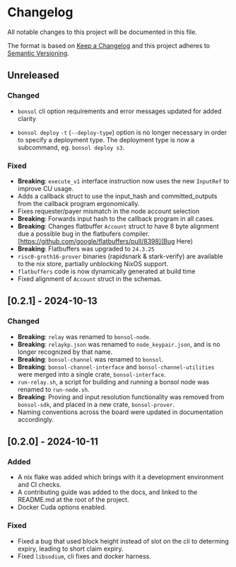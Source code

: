 # Changelog
All notable changes to this project will be documented in this file.

The format is based on [Keep a Changelog](http://keepachangelog.com/en/1.0.0/)
and this project adheres to [Semantic Versioning](http://semver.org/spec/v2.0.0.html).

## Unreleased

### Changed
* `bonsol` cli option requirements and error messages updated for added clarity
+ `bonsol deploy` `-t` (`--deploy-type`) option is no longer necessary in order to specify a deployment type. The deployment type is now a subcommand, eg. `bonsol deploy s3`.

### Fixed
* **Breaking**: `execute_v1` interface instruction now uses the new `InputRef` to improve CU usage.
* Adds a callback struct to use the input_hash and committed_outputs from the callback program ergonomically.
* Fixes requester/payer mismatch in the node account selection
* **Breaking**: Forwards input hash to the callback program in all cases.
* **Breaking**: Changes flatbuffer `Account` struct to have 8 byte alignment due a possible bug in the flatbufers compiler. [https://github.com/google/flatbuffers/pull/8398](Bug Here)
* **Breaking**: Flatbuffers was upgraded to `24.3.25`
* `risc0-groth16-prover` binaries (rapidsnark & stark-verify) are available to the nix store, partially unblocking NixOS support.
* `flatbuffers` code is now dynamically generated at build time
* Fixed alignment of `Account` struct in the schemas.

## [0.2.1] - 2024-10-13

### Changed
* **Breaking**: `relay` was renamed to `bonsol-node`.
* **Breaking**: `relaykp.json` was renamed to `node_keypair.json`, and is no longer recognized by that name.
* **Breaking**: `bonsol-channel` was renamed to `bonsol`.
* **Breaking**: `bonsol-channel-interface` and `bonsol-channel-utilities` were merged into a single crate, `bonsol-interface`.
* `run-relay.sh`, a script for building and running a bonsol node was renamed to `run-node.sh`.
* **Breaking**: Proving and input resolution functionality was removed from `bonsol-sdk`, and placed in a new crate, `bonsol-prover`.
* Naming conventions across the board were updated in documentation accordingly.

## [0.2.0] - 2024-10-11

### Added
* A nix flake was added which brings with it a development environment and CI checks.
* A contributing guide was added to the docs, and linked to the README.md at the root of the project.
* Docker Cuda options enabled.

### Fixed
* Fixed a bug that used block height instead of slot on the cli to determing expiry, leading to short claim expiry.
* Fixed `libsodium`, cli fixes and docker harness.
